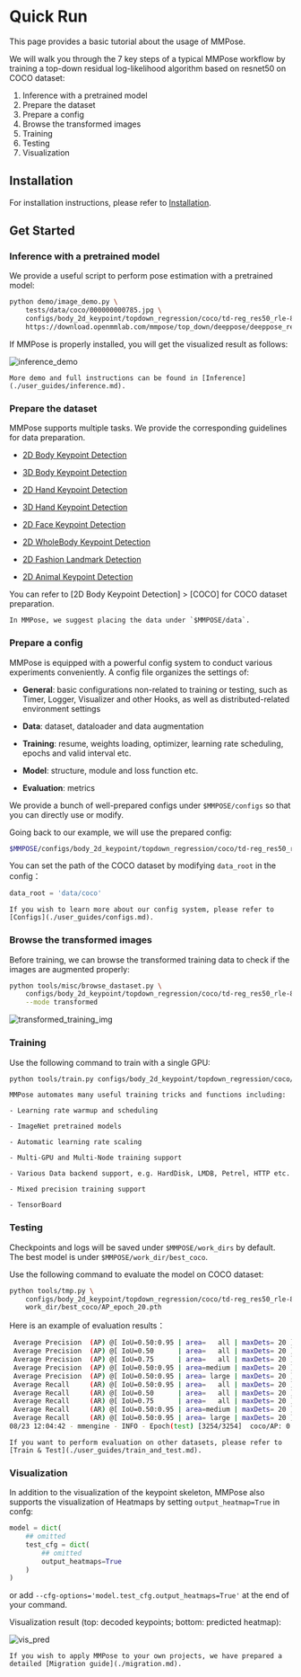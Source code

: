 # Quick Run

This page provides a basic tutorial about the usage of MMPose.

We will walk you through the 7 key steps of a typical MMPose workflow by training a top-down residual log-likelihood algorithm based on resnet50 on COCO dataset:

1. Inference with a pretrained model
2. Prepare the dataset
3. Prepare a config
4. Browse the transformed images
5. Training
6. Testing
7. Visualization

## Installation

For installation instructions, please refer to [Installation](./installation.md).

## Get Started

### Inference with a pretrained model

We provide a useful script to perform pose estimation with a pretrained model:

```Bash
python demo/image_demo.py \
    tests/data/coco/000000000785.jpg \
    configs/body_2d_keypoint/topdown_regression/coco/td-reg_res50_rle-8xb64-210e_coco-256x192.py \
    https://download.openmmlab.com/mmpose/top_down/deeppose/deeppose_res50_coco_256x192_rle-2ea9bb4a_20220616.pth
```

If MMPose is properly installed, you will get the visualized result as follows:

![inference_demo](https://user-images.githubusercontent.com/13503330/187112344-0c5062f2-689c-445c-a259-d5d4311e2497.png)

```{note}
More demo and full instructions can be found in [Inference](./user_guides/inference.md).
```

### Prepare the dataset

MMPose supports multiple tasks. We provide the corresponding guidelines for data preparation.

- [2D Body Keypoint Detection](./dataset_zoo/2d_body_keypoint.md)

- [3D Body Keypoint Detection](./dataset_zoo/3d_body_keypoint.md)

- [2D Hand Keypoint Detection](./dataset_zoo/2d_hand_keypoint.md)

- [3D Hand Keypoint Detection](./dataset_zoo/3d_hand_keypoint.md)

- [2D Face Keypoint Detection](./dataset_zoo/2d_face_keypoint.md)

- [2D WholeBody Keypoint Detection](./dataset_zoo/2d_wholebody_keypoint.md)

- [2D Fashion Landmark Detection](./dataset_zoo/2d_fashion_landmark.md)

- [2D Animal Keypoint Detection](./dataset_zoo/2d_animal_keypoint.md)

You can refer to \[2D Body Keypoint Detection\] > \[COCO\] for COCO dataset preparation.

```{note}
In MMPose, we suggest placing the data under `$MMPOSE/data`.
```

### Prepare a config

MMPose is equipped with a powerful config system to conduct various experiments conveniently. A config file organizes the settings of:

- **General**: basic configurations non-related to training or testing, such as Timer, Logger, Visualizer and other Hooks, as well as distributed-related environment settings

- **Data**: dataset, dataloader and data augmentation

- **Training**: resume, weights loading, optimizer, learning rate scheduling, epochs and valid interval etc.

- **Model**: structure, module and loss function etc.

- **Evaluation**: metrics

We provide a bunch of well-prepared configs under `$MMPOSE/configs` so that you can directly use or modify.

Going back to our example, we  will use the prepared config:

```Bash
$MMPOSE/configs/body_2d_keypoint/topdown_regression/coco/td-reg_res50_rle-8xb64-210e_coco-256x192.py
```

You can set the path of the COCO dataset by modifying `data_root` in the config：

```Python
data_root = 'data/coco'
```

```{note}
If you wish to learn more about our config system, please refer to [Configs](./user_guides/configs.md).
```

### Browse the transformed images

Before training, we can browse the transformed training data to check if the images are augmented properly:

```Bash
python tools/misc/browse_dastaset.py \
    configs/body_2d_keypoint/topdown_regression/coco/td-reg_res50_rle-8xb64-210e_coco-256x192.py \
    --mode transformed
```

![transformed_training_img](https://user-images.githubusercontent.com/13503330/187112376-e604edcb-46cc-4995-807b-e8f204f991b0.png)

### Training

Use the following command to train with a single GPU:

```Bash
python tools/train.py configs/body_2d_keypoint/topdown_regression/coco/td-reg_res50_rle-8xb64-210e_coco-256x192.py
```

```{note}
MMPose automates many useful training tricks and functions including:

- Learning rate warmup and scheduling

- ImageNet pretrained models

- Automatic learning rate scaling

- Multi-GPU and Multi-Node training support

- Various Data backend support, e.g. HardDisk, LMDB, Petrel, HTTP etc.

- Mixed precision training support

- TensorBoard
```

### Testing

Checkpoints and logs will be saved under `$MMPOSE/work_dirs` by default. The best model is under `$MMPOSE/work_dir/best_coco`.

Use the following command to evaluate the model on COCO dataset:

```Bash
python tools/tmp.py \
    configs/body_2d_keypoint/topdown_regression/coco/td-reg_res50_rle-8xb64-210e_coco-256x192.py \
    work_dir/best_coco/AP_epoch_20.pth
```

Here is an example of evaluation results：

```Bash
 Average Precision  (AP) @[ IoU=0.50:0.95 | area=   all | maxDets= 20 ] =  0.704
 Average Precision  (AP) @[ IoU=0.50      | area=   all | maxDets= 20 ] =  0.883
 Average Precision  (AP) @[ IoU=0.75      | area=   all | maxDets= 20 ] =  0.777
 Average Precision  (AP) @[ IoU=0.50:0.95 | area=medium | maxDets= 20 ] =  0.667
 Average Precision  (AP) @[ IoU=0.50:0.95 | area= large | maxDets= 20 ] =  0.769
 Average Recall     (AR) @[ IoU=0.50:0.95 | area=   all | maxDets= 20 ] =  0.751
 Average Recall     (AR) @[ IoU=0.50      | area=   all | maxDets= 20 ] =  0.920
 Average Recall     (AR) @[ IoU=0.75      | area=   all | maxDets= 20 ] =  0.815
 Average Recall     (AR) @[ IoU=0.50:0.95 | area=medium | maxDets= 20 ] =  0.709
 Average Recall     (AR) @[ IoU=0.50:0.95 | area= large | maxDets= 20 ] =  0.811
08/23 12:04:42 - mmengine - INFO - Epoch(test) [3254/3254]  coco/AP: 0.704168  coco/AP .5: 0.883134  coco/AP .75: 0.777015  coco/AP (M): 0.667207  coco/AP (L): 0.768644  coco/AR: 0.750913  coco/AR .5: 0.919710  coco/AR .75: 0.815334  coco/AR (M): 0.709232  coco/AR (L): 0.811334
```

```{note}
If you want to perform evaluation on other datasets, please refer to [Train & Test](./user_guides/train_and_test.md).
```

### Visualization

In addition to the visualization of the keypoint skeleton, MMPose also supports the visualization of Heatmaps by setting `output_heatmap=True` in confg:

```Python
model = dict(
    ## omitted
    test_cfg = dict(
        ## omitted
        output_heatmaps=True
    )
)
```

or add `--cfg-options='model.test_cfg.output_heatmaps=True'` at the end of your command.

Visualization result (top: decoded keypoints; bottom: predicted heatmap):

![vis_pred](https://user-images.githubusercontent.com/26127467/187578902-30ef7bb0-9a93-4e03-bae0-02aeccf7f689.jpg)

```{note}
If you wish to apply MMPose to your own projects, we have prepared a detailed [Migration guide](./migration.md).
```
